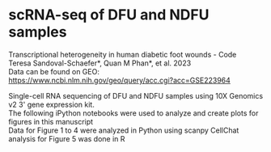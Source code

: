 # scRNA-seq of DFU and NDFU samples  
Transcriptional heterogeneity in human diabetic foot wounds - Code   
Teresa Sandoval-Schaefer*, Quan M Phan*, et al. 2023  
Data can be found on GEO: https://www.ncbi.nlm.nih.gov/geo/query/acc.cgi?acc=GSE223964  

Single-cell RNA sequencing of DFU and NDFU samples using 10X Genomics v2 3' gene expression kit.  
The following iPython notebooks were used to analyze and create plots for figures in this manuscript  
Data for Figure 1 to 4 were analyzed in Python using scanpy
CellChat analysis for Figure 5 was done in R
